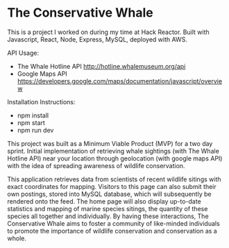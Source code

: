 # The Conservative Whale

This is a project I worked on during my time at Hack Reactor. Built with Javascript, React, Node, Express, MySQL, deployed with AWS. 

API Usage:
- The Whale Hotline API http://hotline.whalemuseum.org/api
- Google Maps API https://developers.google.com/maps/documentation/javascript/overview

Installation Instructions:
- npm install
- npm start
- npm run dev

This project was built as a Minimum Viable Product (MVP) for a two day sprint. Initial implementation of retrieving whale sightings (with The Whale Hotline API) near your location through geolocation (with google maps API) with the idea of spreading awareness of wildlife conservation.

This application retrieves data from scientists of recent wildlife sitings with exact coordinates for mapping. Visitors to this page can also submit their own postings, stored into MySQL database, which will subsequently be rendered onto the feed. The home page will also display up-to-date statistics and mapping of marine species sitings, the quantity of these species all together and individually. By having these interactions, The Conservative Whale aims to foster a community of like-minded individuals to promote the importance of wildlife conservation and conservation as a whole. 